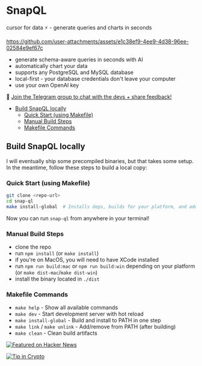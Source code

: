 # SnapQL <!-- omit in toc -->

cursor for data ⚡️ - generate queries and charts in seconds

https://github.com/user-attachments/assets/e1c38ef9-4ee9-4d38-96ee-02584e9ef67c

- generate schema-aware queries in seconds with AI
- automatically chart your data 
- supports any PostgreSQL and MySQL database
- local-first - your database credentials don't leave your computer
- use your own OpenAI key

💬 [Join the Telegram group to chat with the devs + share feedback!](https://t.me/+QJu4_a2yImo3OTY0)

- [Build SnapQL locally](#build-snapql-locally)
  - [Quick Start (using Makefile)](#quick-start-using-makefile)
  - [Manual Build Steps](#manual-build-steps)
  - [Makefile Commands](#makefile-commands)

## Build SnapQL locally

I will eventually ship some precompiled binaries, but that takes some setup. In the meantime, follow these steps to build a local copy:

### Quick Start (using Makefile)

```bash
git clone <repo-url>
cd snap-ql
make install-global  # Installs deps, builds for your platform, and adds to PATH
```

Now you can run `snap-ql` from anywhere in your terminal!

### Manual Build Steps

- clone the repo
- run `npm install` (or `make install`)
- if you're on MacOS, you will need to have XCode installed
- run `npm run build:mac` or `npm run build:win` depending on your platform (or `make dist-mac`/`make dist-win`)
- install the binary located in `./dist`

### Makefile Commands

- `make help` - Show all available commands
- `make dev` - Start development server with hot reload
- `make install-global` - Build and install to PATH in one step
- `make link` / `make unlink` - Add/remove from PATH (after building)
- `make clean` - Clean build artifacts

<a href="https://news.ycombinator.com/item?id=44326620">
  <img
    alt="Featured on Hacker News"
    src="https://hackerbadge.now.sh/api?id=44326620"
  />
</a>

[![Tip in Crypto](https://tip.md/badge.svg)](https://tip.md/NickTikhonov)

